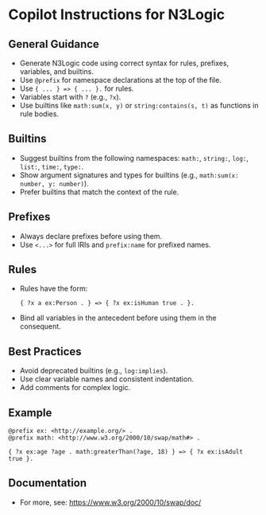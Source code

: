 # Copilot Instructions for N3Logic

## General Guidance
- Generate N3Logic code using correct syntax for rules, prefixes, variables, and builtins.
- Use `@prefix` for namespace declarations at the top of the file.
- Use `{ ... } => { ... }.` for rules.
- Variables start with `?` (e.g., `?x`).
- Use builtins like `math:sum(x, y)` or `string:contains(s, t)` as functions in rule bodies.

## Builtins
- Suggest builtins from the following namespaces: `math:`, `string:`, `log:`, `list:`, `time:`, `type:`.
- Show argument signatures and types for builtins (e.g., `math:sum(x: number, y: number)`).
- Prefer builtins that match the context of the rule.

## Prefixes
- Always declare prefixes before using them.
- Use `<...>` for full IRIs and `prefix:name` for prefixed names.

## Rules
- Rules have the form:
  ```
  { ?x a ex:Person . } => { ?x ex:isHuman true . }.
  ```
- Bind all variables in the antecedent before using them in the consequent.

## Best Practices
- Avoid deprecated builtins (e.g., `log:implies`).
- Use clear variable names and consistent indentation.
- Add comments for complex logic.

## Example
```
@prefix ex: <http://example.org/> .
@prefix math: <http://www.w3.org/2000/10/swap/math#> .

{ ?x ex:age ?age . math:greaterThan(?age, 18) } => { ?x ex:isAdult true }.
```

## Documentation
- For more, see: https://www.w3.org/2000/10/swap/doc/

